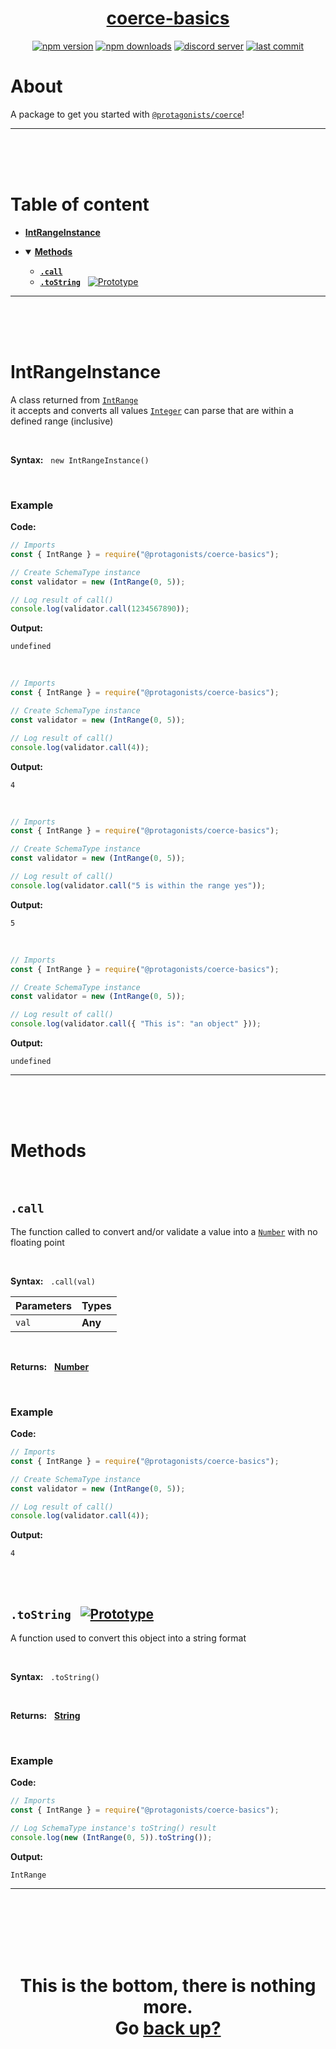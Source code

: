 <div id="top" align="center">

<h1><a href="https://github.com/ThePywon/coerce">coerce-basics</a></h1>
 
[![npm version](https://img.shields.io/npm/v/@protagonists/coerce-basics)](https://npmjs.com/package/@protagonists/coerce-basics)
[![npm downloads](https://img.shields.io/npm/dt/@protagonists/coerce-basics)](https://npmjs.com/package/@protagonists/coerce-basics)
[![discord server](https://img.shields.io/discord/937758194736955443?logo=discord&logoColor=white)](https://discord.gg/cwhj3EgqGP)
[![last commit](https://img.shields.io/github/last-commit/ThePywon/coerce-basics)](https://github.com/ThePywon/coerce-basics)
 
</div>


# About

A package to get you started with [`@protagonists/coerce`](https://www.npmjs.com/package/@protagonists/coerce)!

---

<br/><br/><br/>


# Table of content

* [**IntRangeInstance**](#intrangeinstance)

* <details open><summary><a href="#methods"><b>Methods</b></a></summary>
  <p>

  * [**`.call`**](#call)
  * [**`.toString`**](#tostring) &nbsp; [![Prototype](https://shields.io/badge/-Prototype-orange)](https://javascript.info/prototype-inheritance)
    
  </p>
</details>

---

<br/><br/><br/>



# IntRangeInstance

A class returned from [`IntRange`](https://github.com/ThePywon/coerce-basics/blob/main/documentation/IntRange.md)  
it accepts and converts all values [`Integer`](https://github.com/ThePywon/coerce-basics/blob/main/documentation/Integer.md) can parse that are within a defined range (inclusive)

<br/>

**Syntax:** &nbsp; `new IntRangeInstance()`

<br/>

### **Example**

**Code:**

```js
// Imports
const { IntRange } = require("@protagonists/coerce-basics");

// Create SchemaType instance
const validator = new (IntRange(0, 5));

// Log result of call()
console.log(validator.call(1234567890));
```

**Output:**

```
undefined
```

<br/>

```js
// Imports
const { IntRange } = require("@protagonists/coerce-basics");

// Create SchemaType instance
const validator = new (IntRange(0, 5));

// Log result of call()
console.log(validator.call(4));
```

**Output:**

```
4
```

<br/>

```js
// Imports
const { IntRange } = require("@protagonists/coerce-basics");

// Create SchemaType instance
const validator = new (IntRange(0, 5));

// Log result of call()
console.log(validator.call("5 is within the range yes"));
```

**Output:**

```
5
```

<br/>

```js
// Imports
const { IntRange } = require("@protagonists/coerce-basics");

// Create SchemaType instance
const validator = new (IntRange(0, 5));

// Log result of call()
console.log(validator.call({ "This is": "an object" }));
```

**Output:**

```
undefined
```

---

<br/><br/><br/>

# Methods

<br/>

## `.call`

The function called to convert and/or validate a value into a [`Number`](https://javascript.info/number) with no floating point

<br/>

**Syntax:** &nbsp; `.call(val)`

|**Parameters**|**Types**|
|-|-|
|`val`|**Any**|

<br/>

**Returns:** &nbsp; [**Number**](https://javascript.info/number)

<br/>

### **Example**

**Code:**

```js
// Imports
const { IntRange } = require("@protagonists/coerce-basics");

// Create SchemaType instance
const validator = new (IntRange(0, 5));

// Log result of call()
console.log(validator.call(4));
```

**Output:**

```
4
```

<br/><br/>

<a id="tostring"></a>

## `.toString` &nbsp; [![Prototype](https://shields.io/badge/-Prototype-orange)](https://javascript.info/prototype-inheritance)

A function used to convert this object into a string format

<br/>

**Syntax:** &nbsp; `.toString()`

<br/>

**Returns:** &nbsp; [**String**](https://javascript.info/string)

<br/>

### **Example**

**Code:**

```js
// Imports
const { IntRange } = require("@protagonists/coerce-basics");

// Log SchemaType instance's toString() result
console.log(new (IntRange(0, 5)).toString());
```

**Output:**

```
IntRange
```

---

<br/><br/><br/><br/><br/>

<h1 align="center">This is the bottom, there is nothing more.<br/>
Go <a href="#top">back up?</a></h1>
